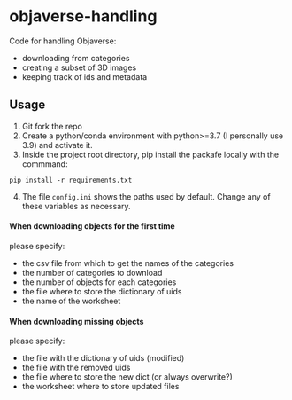 # objaverse-handling
Code for handling Objaverse: 
- downloading from categories
- creating a subset of 3D images 
- keeping track of ids and metadata

## Usage 
1. Git fork the repo
2. Create a python/conda environment with python>=3.7 (I personally use 3.9) and activate it. 
3. Inside the project root directory, pip install the packafe locally with the commmand: 
```
pip install -r requirements.txt
```
4. The file ```config.ini``` shows the paths used by default. Change any of these variables as necessary. 

#### When downloading objects for the first time 
please specify: 
- the csv file from which to get the names of the categories 
- the number of categories to download 
- the number of objects for each categories 
- the file where to store the dictionary of uids 
- the name of the worksheet 


#### When downloading missing objects 
please specify: 
- the file with the dictionary of uids (modified)
- the file with the removed uids 
- the file where to store the new dict (or always overwrite?)
- the worksheet where to store updated files

